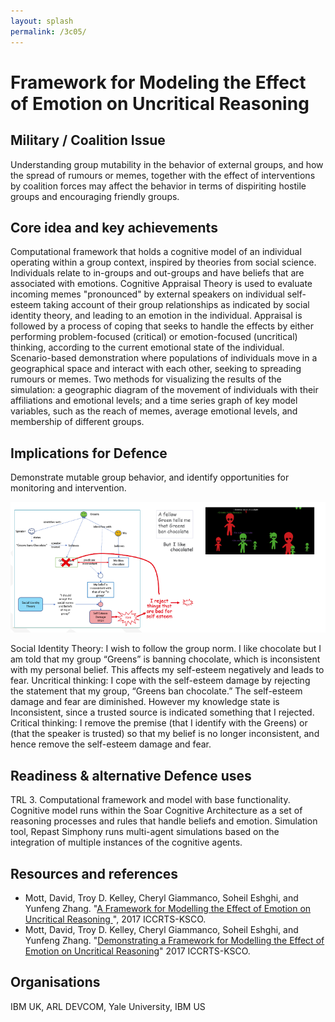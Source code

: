 ```yaml
---
layout: splash
permalink: /3c05/
---
```


# Framework for Modeling the Effect of Emotion on Uncritical Reasoning

<!-- [Watch the video](https://ibm.box.com/xxx) -->

## Military / Coalition Issue
Understanding group mutability in the behavior of external groups, and how the spread of rumours or memes, together with the effect of interventions by coalition forces may affect the behavior in terms of dispiriting hostile groups and encouraging friendly groups.

## Core idea and key achievements
Computational framework that holds a cognitive model of an individual operating within a group context, inspired by theories from social science.  Individuals relate to in-groups and out-groups and have beliefs that are associated with emotions.  Cognitive Appraisal Theory is used to evaluate incoming memes "pronounced" by external speakers on individual self-esteem taking account of their group relationships as indicated by social identity theory, and leading to an emotion in the individual.  Appraisal is followed by a process of coping that seeks to handle the effects by either performing problem-focused (critical) or emotion-focused (uncritical) thinking, according to the current emotional state of the individual.
Scenario-based demonstration where populations of individuals move in a geographical space and interact with each other, seeking to spreading rumours or memes.  Two methods for visualizing the results of the simulation: a geographic diagram of the movement of individuals with their affiliations and emotional levels; and a time series graph of key model variables, such as the reach of memes, average emotional levels, and membership of different groups.


## Implications for Defence
Demonstrate mutable group behavior, and identify opportunities for monitoring and intervention.

![image info](/dais/achievements/images/3c05-fig1.png)
 
Social Identity Theory: I wish to follow the group norm.  I like chocolate but I am told that my group “Greens” is banning chocolate, which is inconsistent with my personal belief.  This affects my self-esteem negatively and leads to fear.  Uncritical thinking: I cope with the self-esteem damage by rejecting the statement that my group, “Greens ban chocolate.”  The self-esteem damage and fear are diminished.  However my knowledge state is Inconsistent, since a trusted source is indicated something that I rejected.  Critical thinking: I remove the premise (that I identify with the Greens) or (that the speaker is trusted) so that my belief is no longer inconsistent, and hence remove the self-esteem damage and fear. 


## Readiness & alternative Defence uses
TRL 3.  Computational framework and model with base functionality.  Cognitive model runs within the Soar Cognitive Architecture as a set of reasoning processes and rules that handle beliefs and emotion.  Simulation tool, Repast Simphony runs multi-agent simulations based on the integration of multiple instances of the cognitive agents. 



<!-- ![image info](/dais/achievements/images/1a02_figure1.jpg) -->

## Resources and references 
* Mott, David, Troy D. Kelley, Cheryl Giammanco, Soheil Eshghi, and Yunfeng Zhang. "[A Framework for Modelling the Effect of Emotion on Uncritical Reasoning ](/doc-1820/)", 2017 ICCRTS-KSCO.
* Mott, David, Troy D. Kelley, Cheryl Giammanco, Soheil Eshghi, and Yunfeng Zhang. "[Demonstrating a Framework for Modelling the Effect of Emotion on Uncritical Reasoning](/doc-1653/)" 2017 ICCRTS-KSCO.


## Organisations
IBM UK, ARL DEVCOM, Yale University, IBM US
